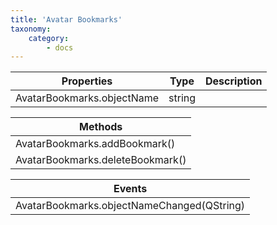 ```yaml
---
title: 'Avatar Bookmarks'
taxonomy:
    category:
        - docs
---
```


| Properties                 | Type   | Description |
| -------------------------- | ------ | ----------- |
| AvatarBookmarks.objectName | string |             |



| Methods                          |
| -------------------------------- |
| AvatarBookmarks.addBookmark()    |
| AvatarBookmarks.deleteBookmark() |



| Events                                   |
| ---------------------------------------- |
| AvatarBookmarks.objectNameChanged(QString) |

